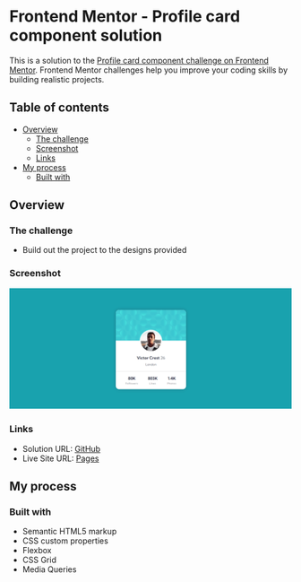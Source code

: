 # Frontend Mentor - Profile card component solution

This is a solution to the [Profile card component challenge on Frontend Mentor](https://www.frontendmentor.io/challenges/profile-card-component-cfArpWshJ). Frontend Mentor challenges help you improve your coding skills by building realistic projects. 

## Table of contents

- [Overview](#overview)
  - [The challenge](#the-challenge)
  - [Screenshot](#screenshot)
  - [Links](#links)
- [My process](#my-process)
  - [Built with](#built-with)

## Overview

### The challenge

- Build out the project to the designs provided

### Screenshot

![](./images/screenshot.png)

### Links

- Solution URL: [GitHub](https://github.com/alex-lemos/profile-card-component-main)
- Live Site URL: [Pages](https://alex-lemos.github.io/profile-card-component-main/)

## My process

### Built with

- Semantic HTML5 markup
- CSS custom properties
- Flexbox
- CSS Grid
- Media Queries